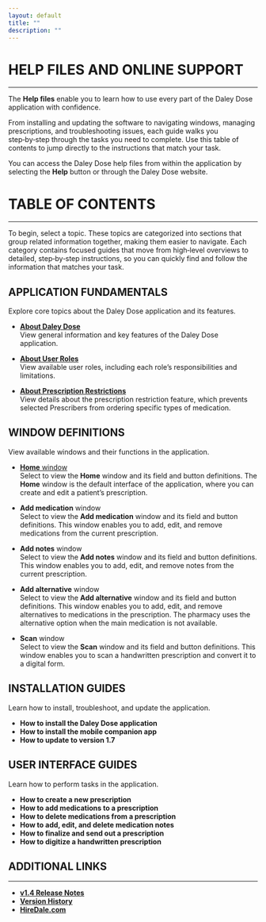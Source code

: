 ```yaml
---
layout: default
title: ""
description: ""
---
```


# **HELP FILES AND ONLINE SUPPORT**
---
The **Help files** enable you to learn how to use every part of the Daley Dose application with confidence.

From installing and updating the software to navigating windows, managing prescriptions, and troubleshooting issues, each guide walks you step‑by‑step through the tasks you need to complete. Use this table of contents to jump directly to the instructions that match your task.

You can access the Daley Dose help files from within the application by selecting the **Help** button or through the Daley Dose website.

# **TABLE OF CONTENTS**
---
To begin, select a topic. These topics are categorized into sections that group related information together, making them easier to navigate. Each category contains focused guides that move from high‑level overviews to detailed, step‑by‑step instructions, so you can quickly find and follow the information that matches your task.

## **APPLICATION FUNDAMENTALS**
Explore core topics about the Daley Dose application and its features.

- [**About Daley Dose**](/daleydose/about-daley-dose)  
  View general information and key features of the Daley Dose application.

- [**About User Roles**](/daleydose/about-user-roles)  
  View available user roles, including each role’s responsibilities and limitations.

- [**About Prescription Restrictions**](/daleydose/about-prescription-restrictions)  
  View details about the prescription restriction feature, which prevents selected Prescribers from ordering specific types of medication.

## **WINDOW DEFINITIONS**
View available windows and their functions in the application.

- [**Home** window](/daleydose/home-window)  
  Select to view the **Home** window and its field and button definitions. The **Home** window is the default interface of the application, where you can create and edit a patient’s prescription.

- **Add medication** window  
  Select to view the **Add medication** window and its field and button definitions. This window enables you to add, edit, and remove medications from the current prescription.

- **Add notes** window  
  Select to view the **Add notes** window and its field and button definitions. This window enables you to add, edit, and remove notes from the current prescription.

- **Add alternative** window  
  Select to view the **Add alternative** window and its field and button definitions. This window enables you to add, edit, and remove alternatives to medications in the prescription. The pharmacy uses the alternative option when the main medication is not available.

- **Scan** window  
  Select to view the **Scan** window and its field and button definitions. This window enables you to scan a handwritten prescription and convert it to a digital form.

## **INSTALLATION GUIDES**
Learn how to install, troubleshoot, and update the application.

- **How to install the Daley Dose application**  
- **How to install the mobile companion app**  
- **How to update to version 1.7**

## **USER INTERFACE GUIDES**
Learn how to perform tasks in the application.

- **How to create a new prescription**  
- **How to add medications to a prescription**  
- **How to delete medications from a prescription**  
- **How to add, edit, and delete medication notes**  
- **How to finalize and send out a prescription**  
- **How to digitize a handwritten prescription**

## **ADDITIONAL LINKS**
---
- [**v1.4 Release Notes**](/daleydose/release-notes-v1.4)
- [**Version History**](/daleydose/version-history)
- [**HireDale.com**](https://hiredale.github.io)
